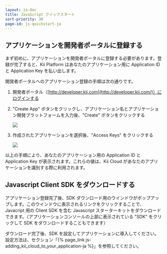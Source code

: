 ```yaml
---
layout: ja-doc
title: JavaScript クイックスタート
sort-priority: 30
page-id: js-quickstart-ja
---
```

## アプリケーションを開発者ポータルに登録する

まず初めに、アプリケーションを開発者ポータルに登録する必要があります。登録が完了すると、Kii Platform はあなたのアプリケーション用に Application ID と Application Key を払い出します。

開発者ポータルへのアプリケーション登録の手順は次の通りです。

1. 開発者ポータル（[http://developer.kii.com](http://developer.kii.com/)）にログインする
2. "Create App" ボタンをクリックし、アプリケーション名とアプリケーション開発プラットフォームを入力後、"Create" ボタンをクリックする

    ![](01.png)

3. 作成されたアプリケーションを選択後、"Access Keys" をクリックする

    ![](02.png)

以上の手順により、あなたのアプリケーション用の Application ID と Application Key が表示されます。これらの値は、Kii Cloud があなたのアプリケーションを識別する際に利用されます。


## Javascript Client SDK をダウンロードする

アプリケーション登録完了後、SDK ダウンロード用のウインドウがポップアップします。このウインドウに表示されるリンクをクリックすることで、Javacript 用の Client SDK を含む Javascript スターターキットをダウンロードできます。（アプリケーションコンソールの上部に表示されている "SDK" をクリックして SDK をダウンロードすることもできます）

ダウンロード完了後、SDK を設定してアプリケーションに導入してください。設定方法は、セクション「{% page_link js-adding_kii_cloud_to_your_application-ja %}」を参照してください。
